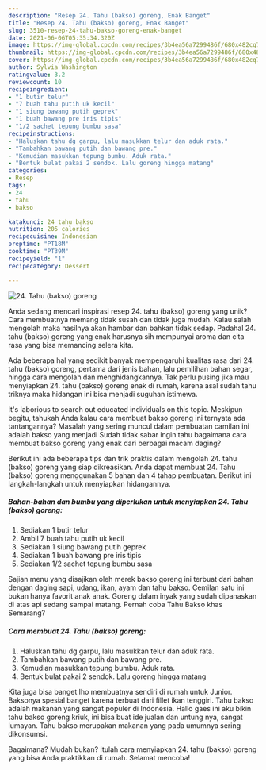 ```yaml
---
description: "Resep 24. Tahu (bakso) goreng, Enak Banget"
title: "Resep 24. Tahu (bakso) goreng, Enak Banget"
slug: 3510-resep-24-tahu-bakso-goreng-enak-banget
date: 2021-06-06T05:35:34.320Z
image: https://img-global.cpcdn.com/recipes/3b4ea56a7299486f/680x482cq70/24-tahu-bakso-goreng-foto-resep-utama.jpg
thumbnail: https://img-global.cpcdn.com/recipes/3b4ea56a7299486f/680x482cq70/24-tahu-bakso-goreng-foto-resep-utama.jpg
cover: https://img-global.cpcdn.com/recipes/3b4ea56a7299486f/680x482cq70/24-tahu-bakso-goreng-foto-resep-utama.jpg
author: Sylvia Washington
ratingvalue: 3.2
reviewcount: 10
recipeingredient:
- "1 butir telur"
- "7 buah tahu putih uk kecil"
- "1 siung bawang putih geprek"
- "1 buah bawang pre iris tipis"
- "1/2 sachet tepung bumbu sasa"
recipeinstructions:
- "Haluskan tahu dg garpu, lalu masukkan telur dan aduk rata."
- "Tambahkan bawang putih dan bawang pre."
- "Kemudian masukkan tepung bumbu. Aduk rata."
- "Bentuk bulat pakai 2 sendok. Lalu goreng hingga matang"
categories:
- Resep
tags:
- 24
- tahu
- bakso

katakunci: 24 tahu bakso 
nutrition: 205 calories
recipecuisine: Indonesian
preptime: "PT18M"
cooktime: "PT39M"
recipeyield: "1"
recipecategory: Dessert

---
```



![24. Tahu (bakso) goreng](https://img-global.cpcdn.com/recipes/3b4ea56a7299486f/680x482cq70/24-tahu-bakso-goreng-foto-resep-utama.jpg)

Anda sedang mencari inspirasi resep 24. tahu (bakso) goreng yang unik? Cara membuatnya memang tidak susah dan tidak juga mudah. Kalau salah mengolah maka hasilnya akan hambar dan bahkan tidak sedap. Padahal 24. tahu (bakso) goreng yang enak harusnya sih mempunyai aroma dan cita rasa yang bisa memancing selera kita.

Ada beberapa hal yang sedikit banyak mempengaruhi kualitas rasa dari 24. tahu (bakso) goreng, pertama dari jenis bahan, lalu pemilihan bahan segar, hingga cara mengolah dan menghidangkannya. Tak perlu pusing jika mau menyiapkan 24. tahu (bakso) goreng enak di rumah, karena asal sudah tahu triknya maka hidangan ini bisa menjadi suguhan istimewa.

It&#39;s laborious to search out educated individuals on this topic. Meskipun begitu, tahukah Anda kalau cara membuat bakso goreng ini ternyata ada tantangannya? Masalah yang sering muncul dalam pembuatan camilan ini adalah bakso yang menjadi Sudah tidak sabar ingin tahu bagaimana cara membuat bakso goreng yang enak dari berbagai macam daging?


Berikut ini ada beberapa tips dan trik praktis dalam mengolah 24. tahu (bakso) goreng yang siap dikreasikan. Anda dapat membuat 24. Tahu (bakso) goreng menggunakan 5 bahan dan 4 tahap pembuatan. Berikut ini langkah-langkah untuk menyiapkan hidangannya.

<!--inarticleads1-->

##### Bahan-bahan dan bumbu yang diperlukan untuk menyiapkan 24. Tahu (bakso) goreng:

1. Sediakan 1 butir telur
1. Ambil 7 buah tahu putih uk kecil
1. Sediakan 1 siung bawang putih geprek
1. Sediakan 1 buah bawang pre iris tipis
1. Sediakan 1/2 sachet tepung bumbu sasa


Sajian menu yang disajikan oleh merek bakso goreng ini terbuat dari bahan dengan daging sapi, udang, ikan, ayam dan tahu bakso. Cemilan satu ini bukan hanya favorit anak anak. Goreng dalam inyak yang sudah dipanaskan di atas api sedang sampai matang. Pernah coba Tahu Bakso khas Semarang? 

<!--inarticleads2-->

##### Cara membuat 24. Tahu (bakso) goreng:

1. Haluskan tahu dg garpu, lalu masukkan telur dan aduk rata.
1. Tambahkan bawang putih dan bawang pre.
1. Kemudian masukkan tepung bumbu. Aduk rata.
1. Bentuk bulat pakai 2 sendok. Lalu goreng hingga matang


Kita juga bisa banget lho membuatnya sendiri di rumah untuk Junior. Baksonya spesial banget karena terbuat dari fillet ikan tenggiri. Tahu bakso adalah makanan yang sangat populer di Indonesia. Hallo gaes ini aku bikin tahu bakso goreng kriuk, ini bisa buat ide jualan dan untung nya, sangat lumayan. Tahu bakso merupakan makanan yang pada umumnya sering dikonsumsi. 

Bagaimana? Mudah bukan? Itulah cara menyiapkan 24. tahu (bakso) goreng yang bisa Anda praktikkan di rumah. Selamat mencoba!
